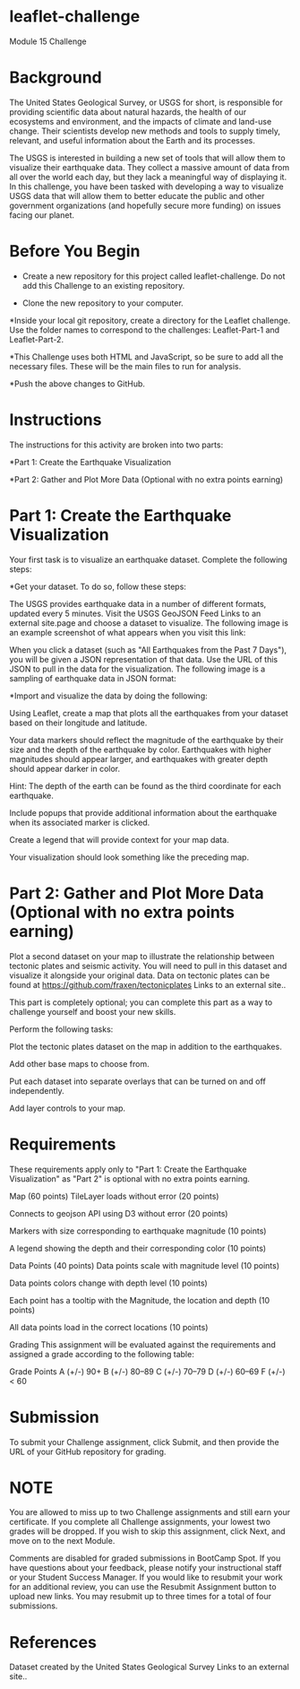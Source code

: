 # leaflet-challenge
Module 15 Challenge

# Background
The United States Geological Survey, or USGS for short, is responsible for providing scientific data about natural hazards, the health of our ecosystems and environment, and the impacts of climate and land-use change. Their scientists develop new methods and tools to supply timely, relevant, and useful information about the Earth and its processes.

The USGS is interested in building a new set of tools that will allow them to visualize their earthquake data. They collect a massive amount of data from all over the world each day, but they lack a meaningful way of displaying it. In this challenge, you have been tasked with developing a way to visualize USGS data that will allow them to better educate the public and other government organizations (and hopefully secure more funding) on issues facing our planet.

# Before You Begin
* Create a new repository for this project called leaflet-challenge. Do not add this Challenge to an existing repository.

* Clone the new repository to your computer.

*Inside your local git repository, create a directory for the Leaflet challenge. Use the folder names to correspond to the challenges: Leaflet-Part-1 and Leaflet-Part-2.

*This Challenge uses both HTML and JavaScript, so be sure to add all the necessary files. These will be the main files to run for analysis.

*Push the above changes to GitHub.

# Instructions
The instructions for this activity are broken into two parts:

*Part 1: Create the Earthquake Visualization

*Part 2: Gather and Plot More Data (Optional with no extra points earning)

# Part 1: Create the Earthquake Visualization

Your first task is to visualize an earthquake dataset. Complete the following steps:

*Get your dataset. To do so, follow these steps:

The USGS provides earthquake data in a number of different formats, updated every 5 minutes. Visit the USGS GeoJSON Feed Links to an external site.page and choose a dataset to visualize. The following image is an example screenshot of what appears when you visit this link:

When you click a dataset (such as "All Earthquakes from the Past 7 Days"), you will be given a JSON representation of that data. Use the URL of this JSON to pull in the data for the visualization. The following image is a sampling of earthquake data in JSON format:

*Import and visualize the data by doing the following:

Using Leaflet, create a map that plots all the earthquakes from your dataset based on their longitude and latitude.

Your data markers should reflect the magnitude of the earthquake by their size and the depth of the earthquake by color. Earthquakes with higher magnitudes should appear larger, and earthquakes with greater depth should appear darker in color.

Hint: The depth of the earth can be found as the third coordinate for each earthquake.

Include popups that provide additional information about the earthquake when its associated marker is clicked.

Create a legend that will provide context for your map data.

Your visualization should look something like the preceding map.

# Part 2: Gather and Plot More Data (Optional with no extra points earning)
Plot a second dataset on your map to illustrate the relationship between tectonic plates and seismic activity. You will need to pull in this dataset and visualize it alongside your original data. Data on tectonic plates can be found at https://github.com/fraxen/tectonicplates Links to an external site..

This part is completely optional; you can complete this part as a way to challenge yourself and boost your new skills.

Perform the following tasks:

Plot the tectonic plates dataset on the map in addition to the earthquakes.

Add other base maps to choose from.

Put each dataset into separate overlays that can be turned on and off independently.

Add layer controls to your map.

# Requirements
These requirements apply only to "Part 1: Create the Earthquake Visualization" as "Part 2" is optional with no extra points earning.

Map (60 points)
TileLayer loads without error (20 points)

Connects to geojson API using D3 without error (20 points)

Markers with size corresponding to earthquake magnitude (10 points)

A legend showing the depth and their corresponding color (10 points)

Data Points (40 points)
Data points scale with magnitude level (10 points)

Data points colors change with depth level (10 points)

Each point has a tooltip with the Magnitude, the location and depth (10 points)

All data points load in the correct locations (10 points)

Grading
This assignment will be evaluated against the requirements and assigned a grade according to the following table:

Grade	Points
A (+/-)	90+
B (+/-)	80–89
C (+/-)	70–79
D (+/-)	60–69
F (+/-)	< 60

# Submission
To submit your Challenge assignment, click Submit, and then provide the URL of your GitHub repository for grading.

# NOTE
You are allowed to miss up to two Challenge assignments and still earn your certificate. If you complete all Challenge assignments, your lowest two grades will be dropped. If you wish to skip this assignment, click Next, and move on to the next Module.

Comments are disabled for graded submissions in BootCamp Spot. If you have questions about your feedback, please notify your instructional staff or your Student Success Manager. If you would like to resubmit your work for an additional review, you can use the Resubmit Assignment button to upload new links. You may resubmit up to three times for a total of four submissions.

# References
Dataset created by the United States Geological Survey Links to an external site..
